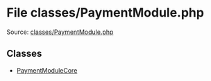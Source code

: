 File classes/PaymentModule.php
=========

Source: [classes/PaymentModule.php](https://github.com/PrestaShop/PrestaShop/blob/1.5.0.1/classes/PaymentModule.php)


Classes
-------

* [PaymentModuleCore](class.PaymentModuleCore.md)

